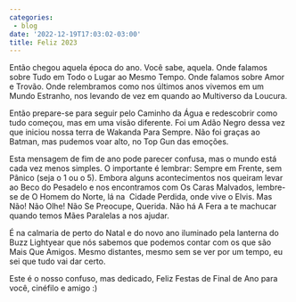 ```yaml
---
categories:
 - blog
date: '2022-12-19T17:03:02-03:00'
title: Feliz 2023
---
```


Então chegou aquela época do ano. Você sabe, aquela. Onde falamos sobre Tudo em Todo o Lugar ao Mesmo Tempo. Onde falamos sobre Amor e Trovão. Onde relembramos como nos últimos anos vivemos em um Mundo Estranho, nos levando de vez em quando ao Multiverso da Loucura.

Então prepare-se para seguir pelo Caminho da Água e redescobrir como tudo começou, mas em uma visão diferente. Foi um Adão Negro dessa vez que iniciou nossa terra de Wakanda Para Sempre. Não foi graças ao Batman, mas pudemos voar alto, no Top Gun das emoções.

Esta mensagem de fim de ano pode parecer confusa, mas o mundo está cada vez menos simples. O importante é lembrar: Sempre em Frente, sem Pânico (seja o 1 ou o 5). Embora alguns acontecimentos nos queiram levar ao Beco do Pesadelo e nos encontramos com Os Caras Malvados, lembre-se de O Homem do Norte, lá na 
Cidade Perdida, onde vive o Elvis. Mas Não! Não Olhe! Não Se Preocupe, Querida. Não há A Fera a te machucar quando temos Mães Paralelas a nos ajudar.

É na calmaria de perto do Natal e do novo ano iluminado pela lanterna do Buzz Lightyear que nós sabemos que podemos contar com os que são Mais Que Amigos. Mesmo distantes, mesmo sem se ver por um tempo, eu sei que tudo vai dar certo.

Este é o nosso confuso, mas dedicado, Feliz Festas de Final de Ano para você, cinéfilo e amigo :)
